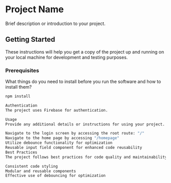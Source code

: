 # Project Name

Brief description or introduction to your project.

## Getting Started

These instructions will help you get a copy of the project up and running on your local machine for development and testing purposes.

### Prerequisites

What things do you need to install before you run the software and how to install them?

```bash
npm install

Authentication
The project uses Firebase for authentication.

Usage
Provide any additional details or instructions for using your project. For example:

Navigate to the login screen by accessing the root route: "/"
Navigate to the home page by accessing "/homepage"
Utilize debounce functionality for optimization
Reusable input field component for enhanced code reusability
Best Practices
The project follows best practices for code quality and maintainability. Some of the practices include:

Consistent code styling
Modular and reusable components
Effective use of debouncing for optimization
